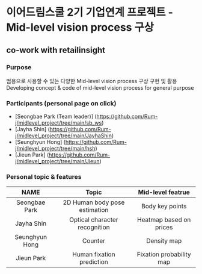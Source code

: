 # 이어드림스쿨 2기 기업연계 프로젝트 - Mid-level vision process 구상
## co-work with retailinsight

### Purpose
범용으로 사용할 수 있는 다양한 Mid-level vision process 구상 구현 및 활용   
Developing concept & code of mid-level vision process for general purpose

### Participants (personal page on click)
- [Seongbae Park (Team leader)] (https://github.com/Rum-j/midlevel_project/tree/main/sb_ws)
- [Jayha Shin] (https://github.com/Rum-j/midlevel_project/tree/main/JayhaShin)
- [Seunghyun Hong] (https://github.com/Rum-j/midlevel_project/tree/main/hsh)
- [Jieun Park] (https://github.com/Rum-j/midlevel_project/tree/main/Jieun)

### Personal topic & features
|NAME|Topic|Mid-level featrue|
|:------:|:---:|:---:|
|Seongbae Park|2D Human body pose estimation|Body key points|
|Jayha Shin|Optical character recognition|Heatmap based on prices|
|Seunghyun Hong|Counter|Density map|
|Jieun Park|Human fixation prediction|Fixation probability map|
